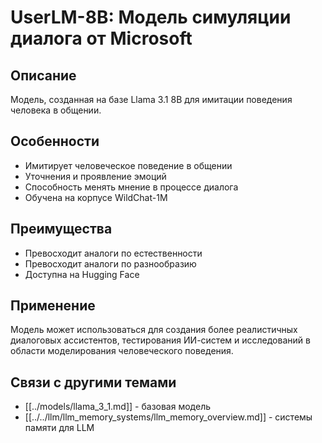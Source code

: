 # UserLM-8B: Модель симуляции диалога от Microsoft

## Описание
Модель, созданная на базе Llama 3.1 8B для имитации поведения человека в общении.

## Особенности
- Имитирует человеческое поведение в общении
- Уточнения и проявление эмоций
- Способность менять мнение в процессе диалога
- Обучена на корпусе WildChat-1M

## Преимущества
- Превосходит аналоги по естественности
- Превосходит аналоги по разнообразию
- Доступна на Hugging Face

## Применение
Модель может использоваться для создания более реалистичных диалоговых ассистентов, тестирования ИИ-систем и исследований в области моделирования человеческого поведения.

## Связи с другими темами
- [[../models/llama_3_1.md]] - базовая модель
- [[../../llm/llm_memory_systems/llm_memory_overview.md]] - системы памяти для LLM